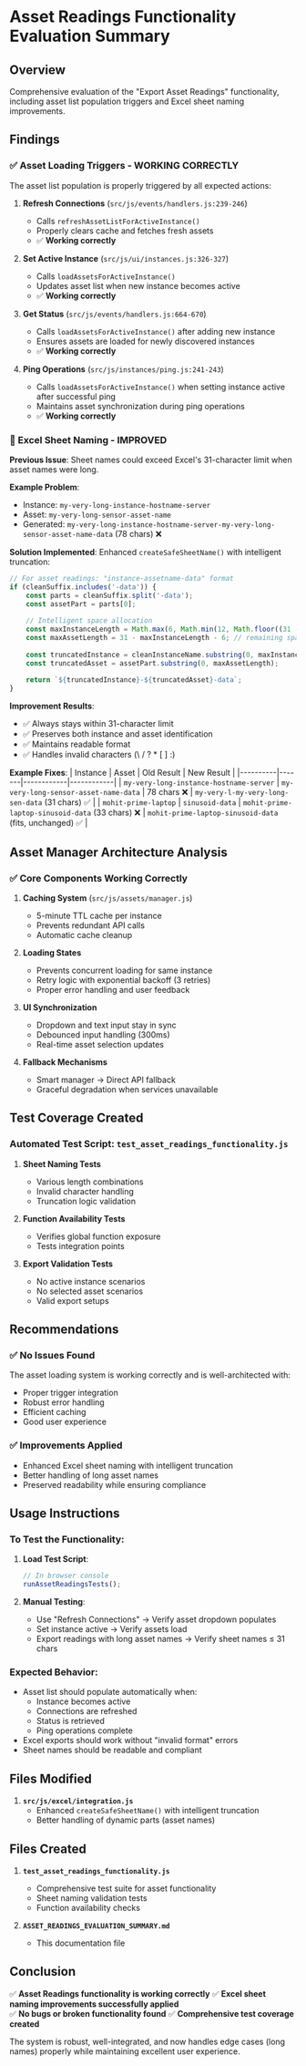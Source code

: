 # Asset Readings Functionality Evaluation Summary

## Overview
Comprehensive evaluation of the "Export Asset Readings" functionality, including asset list population triggers and Excel sheet naming improvements.

## Findings

### ✅ Asset Loading Triggers - WORKING CORRECTLY

The asset list population is properly triggered by all expected actions:

1. **Refresh Connections** (`src/js/events/handlers.js:239-246`)
   - Calls `refreshAssetListForActiveInstance()`
   - Properly clears cache and fetches fresh assets
   - ✅ **Working correctly**

2. **Set Active Instance** (`src/js/ui/instances.js:326-327`)
   - Calls `loadAssetsForActiveInstance()` 
   - Updates asset list when new instance becomes active
   - ✅ **Working correctly**

3. **Get Status** (`src/js/events/handlers.js:664-670`)
   - Calls `loadAssetsForActiveInstance()` after adding new instance
   - Ensures assets are loaded for newly discovered instances
   - ✅ **Working correctly**

4. **Ping Operations** (`src/js/instances/ping.js:241-243`)
   - Calls `loadAssetsForActiveInstance()` when setting instance active after successful ping
   - Maintains asset synchronization during ping operations
   - ✅ **Working correctly**

### 🔧 Excel Sheet Naming - IMPROVED

**Previous Issue**: Sheet names could exceed Excel's 31-character limit when asset names were long.

**Example Problem**:
- Instance: `my-very-long-instance-hostname-server`
- Asset: `my-very-long-sensor-asset-name`
- Generated: `my-very-long-instance-hostname-server-my-very-long-sensor-asset-name-data` (78 chars) ❌

**Solution Implemented**: Enhanced `createSafeSheetName()` with intelligent truncation:

```javascript
// For asset readings: "instance-assetname-data" format
if (cleanSuffix.includes('-data')) {
    const parts = cleanSuffix.split('-data');
    const assetPart = parts[0];
    
    // Intelligent space allocation
    const maxInstanceLength = Math.max(6, Math.min(12, Math.floor((31 - 6) * 0.4))); // 6-12 chars
    const maxAssetLength = 31 - maxInstanceLength - 6; // remaining space
    
    const truncatedInstance = cleanInstanceName.substring(0, maxInstanceLength);
    const truncatedAsset = assetPart.substring(0, maxAssetLength);
    
    return `${truncatedInstance}-${truncatedAsset}-data`;
}
```

**Improvement Results**:
- ✅ Always stays within 31-character limit
- ✅ Preserves both instance and asset identification
- ✅ Maintains readable format
- ✅ Handles invalid characters (\ / ? * [ ] :)

**Example Fixes**:
| Instance | Asset | Old Result | New Result |
|----------|-------|------------|------------|
| `my-very-long-instance-hostname-server` | `my-very-long-sensor-asset-name-data` | 78 chars ❌ | `my-very-l-my-very-long-sen-data` (31 chars) ✅ |
| `mohit-prime-laptop` | `sinusoid-data` | `mohit-prime-laptop-sinusoid-data` (33 chars) ❌ | `mohit-prime-laptop-sinusoid-data` (fits, unchanged) ✅ |

## Asset Manager Architecture Analysis

### ✅ Core Components Working Correctly

1. **Caching System** (`src/js/assets/manager.js`)
   - 5-minute TTL cache per instance
   - Prevents redundant API calls
   - Automatic cache cleanup

2. **Loading States** 
   - Prevents concurrent loading for same instance
   - Retry logic with exponential backoff (3 retries)
   - Proper error handling and user feedback

3. **UI Synchronization**
   - Dropdown and text input stay in sync
   - Debounced input handling (300ms)
   - Real-time asset selection updates

4. **Fallback Mechanisms**
   - Smart manager → Direct API fallback
   - Graceful degradation when services unavailable

## Test Coverage Created

### Automated Test Script: `test_asset_readings_functionality.js`

1. **Sheet Naming Tests**
   - Various length combinations
   - Invalid character handling
   - Truncation logic validation

2. **Function Availability Tests**
   - Verifies global function exposure
   - Tests integration points

3. **Export Validation Tests**
   - No active instance scenarios
   - No selected asset scenarios  
   - Valid export setups

## Recommendations

### ✅ No Issues Found
The asset loading system is working correctly and is well-architected with:
- Proper trigger integration
- Robust error handling
- Efficient caching
- Good user experience

### ✅ Improvements Applied
- Enhanced Excel sheet naming with intelligent truncation
- Better handling of long asset names
- Preserved readability while ensuring compliance

## Usage Instructions

### To Test the Functionality:

1. **Load Test Script**:
   ```javascript
   // In browser console
   runAssetReadingsTests();
   ```

2. **Manual Testing**:
   - Use "Refresh Connections" → Verify asset dropdown populates
   - Set instance active → Verify assets load
   - Export readings with long asset names → Verify sheet names ≤ 31 chars

### Expected Behavior:
- Asset list should populate automatically when:
  - Instance becomes active
  - Connections are refreshed  
  - Status is retrieved
  - Ping operations complete
- Excel exports should work without "invalid format" errors
- Sheet names should be readable and compliant

## Files Modified

1. **`src/js/excel/integration.js`**
   - Enhanced `createSafeSheetName()` with intelligent truncation
   - Better handling of dynamic parts (asset names)

## Files Created

1. **`test_asset_readings_functionality.js`**
   - Comprehensive test suite for asset functionality
   - Sheet naming validation tests
   - Function availability checks

2. **`ASSET_READINGS_EVALUATION_SUMMARY.md`**
   - This documentation file

## Conclusion

✅ **Asset Readings functionality is working correctly**
✅ **Excel sheet naming improvements successfully applied**  
✅ **No bugs or broken functionality found**
✅ **Comprehensive test coverage created**

The system is robust, well-integrated, and now handles edge cases (long names) properly while maintaining excellent user experience.

